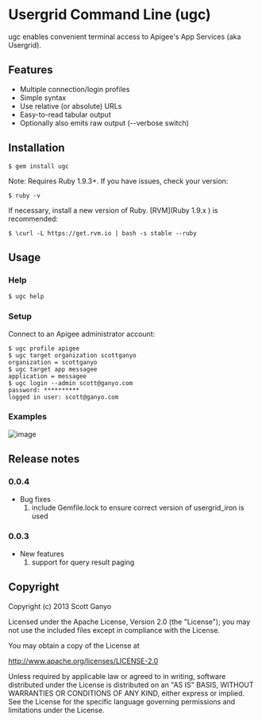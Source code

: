 # Usergrid Command Line (ugc)

ugc enables convenient terminal access to Apigee's App Services (aka Usergrid).

## Features

* Multiple connection/login profiles
* Simple syntax
* Use relative (or absolute) URLs
* Easy-to-read tabular output
* Optionally also emits raw output (--verbose switch)

## Installation

    $ gem install ugc
    
Note: Requires Ruby 1.9.3+. If you have issues, check your version:

	$ ruby -v
	
If necessary, install a new version of Ruby. [RVM](Ruby 1.9.x
) is recommended:

	$ \curl -L https://get.rvm.io | bash -s stable --ruby

## Usage

### Help

    $ ugc help

### Setup

Connect to an Apigee administrator account:

	$ ugc profile apigee
	$ ugc target organization scottganyo
	organization = scottganyo
	$ ugc target app messagee
	application = messagee
	$ ugc login --admin scott@ganyo.com
	password: **********
	logged in user: scott@ganyo.com
	

### Examples

![image](https://github.com/scottganyo/ugc/raw/master/examples.jpeg)

## Release notes

### 0.0.4
* Bug fixes
  1. include Gemfile.lock to ensure correct version of usergrid_iron is used

### 0.0.3
* New features
  1. support for query result paging


## Copyright
Copyright (c) 2013 Scott Ganyo

Licensed under the Apache License, Version 2.0 (the "License");
you may not use the included files except in compliance with the License.

You may obtain a copy of the License at

  <http://www.apache.org/licenses/LICENSE-2.0>

Unless required by applicable law or agreed to in writing, software distributed under
the License is distributed on an "AS IS" BASIS, WITHOUT WARRANTIES OR CONDITIONS OF ANY KIND,
either express or implied. See the License for the specific language governing permissions and
limitations under the License.
